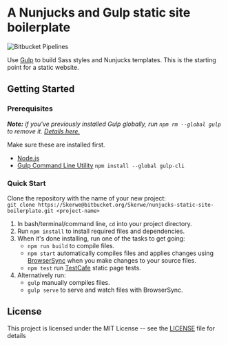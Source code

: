 # A Nunjucks and Gulp static site boilerplate

![Bitbucket Pipelines](https://img.shields.io/bitbucket/pipelines/Skerwe/nunjucks-static-site-boilerplate?style=for-the-badge)

Use [Gulp](https://gulpjs.com/) to build Sass styles and Nunjucks templates. This is the starting point for a static website.

## Getting Started

### Prerequisites

*__Note:__ if you've previously installed Gulp globally, run `npm rm --global gulp` to remove it. [Details here.](https://medium.com/gulpjs/gulp-sips-command-line-interface-e53411d4467)*

Make sure these are installed first.

- [Node.js](http://nodejs.org)
- [Gulp Command Line Utility](http://gulpjs.com) `npm install --global gulp-cli`

### Quick Start

Clone the repository with the name of your new project:  
`git clone https://Skerwe@bitbucket.org/Skerwe/nunjucks-static-site-boilerplate.git <project-name>`

1. In bash/terminal/command line, `cd` into your project directory.
2. Run `npm install` to install required files and dependencies.
3. When it's done installing, run one of the tasks to get going:
    - `npm run build` to compile files.
    - `npm start` automatically compiles files and applies changes using [BrowserSync](https://browsersync.io/) when you make changes to your source files.
    - `npm test` run [TestCafe](https://devexpress.github.io/testcafe/) static page tests.
4. Alternatively run:
    - `gulp` manually compiles files.
    - `gulp serve` to serve and watch files with BrowserSync.

## License

This project is licensed under the MIT License -- see the [LICENSE](LICENSE) file for details
